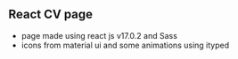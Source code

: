 ## React CV page

- page made using react js v17.0.2 and Sass
- icons from material ui and some animations using ityped